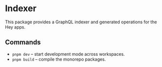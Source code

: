 # Indexer

This package provides a GraphQL indexer and generated operations for the Hey apps.

## Commands

- `pnpm dev` – start development mode across workspaces.
- `pnpm build` – compile the monorepo packages.
